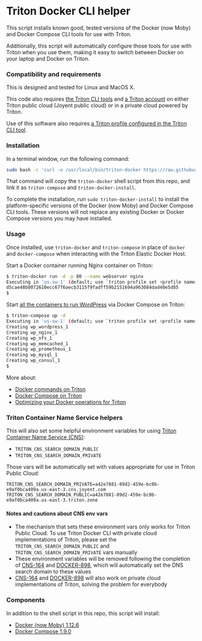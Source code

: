 # Triton Docker CLI helper

This script installs known good, tested versions of the Docker (now Moby) and Docker Compose CLI tools for use with Triton.

Additionally, this script will automatically configure those tools for use with Triton when you use them, making it easy to switch between Docker on your laptop and Docker on Triton.

### Compatibility and requirements

This is designed and tested for Linux and MacOS X.

This code also requires [the Triton CLI tools](https://docs.joyent.com/public-cloud/api-access/cloudapi) and [a Triton account](https://docs.joyent.com/public-cloud/getting-started) on either Triton public cloud (Joyent public cloud) or in a private cloud powered by Triton.

Use of this software also requires [a Triton profile configured in the Triton CLI tool](https://docs.joyent.com/public-cloud/api-access/cloudapi#configuration).

### Installation

In a terminal window, run the following command:

```bash
sudo bash -c 'curl -o /usr/local/bin/triton-docker https://raw.githubusercontent.com/joyent/triton-docker-cli/master/triton-docker && chmod +x /usr/local/bin/triton-docker && ln -Fs /usr/local/bin/triton-docker /usr/local/bin/triton-compose && ln -Fs /usr/local/bin/triton-docker /usr/local/bin/triton-docker-install'
```

That command will copy the `triton-docker` shell script from this repo, and link it as `triton-compose` and `triton-docker-install`.

To complete the installation, run `sudo triton-docker-install` to install the platform-specific versions of the Docker (now Moby) and Docker Compose CLI tools. These versions will not replace any existing Docker or Docker Compose versions you may have installed.

### Usage

Once installed, use `triton-docker` and `triton-compose` in place of `docker` and `docker-compose` when interacting with the Triton Elastic Docker Host.

Start a Docker container running Nginx container on Triton:

```bash
$ triton-docker run -d -p 80 --name webserver nginx
Executing in 'us-sw-1' (default; use `triton profile set <profile name>` to change) at 03:11:11 PM
d5cae48b0072610ecc67f6aecb3115f9fadff59b2151694a963084dad40e5d85
$
```

Start [all the containers to run WordPress](https://github.com/autopilotpattern/wordpress) via Docker Compose on Triton:

```bash
$ triton-compose up -d
Executing in 'us-sw-1' (default; use `triton profile set <profile name>` to change) at 03:15:56 PM
Creating wp_wordpress_1
Creating wp_nginx_1
Creating wp_nfs_1
Creating wp_memcached_1
Creating wp_prometheus_1
Creating wp_mysql_1
Creating wp_consul_1
$
```

More about:

- [Docker commands on Triton](https://www.joyent.com/blog/docker-commands-on-triton)
- [Docker Compose on Triton](https://www.joyent.com/blog/using-docker-compose)
- [Optimizing your Docker operations for Triton](https://www.joyent.com/blog/optimizing-docker-on-triton)

### Triton Container Name Service helpers

This will also set some helpful environment variables for using [Triton Container Name Service (CNS)](https://docs.joyent.com/public-cloud/network/cns):

- `TRITON_CNS_SEARCH_DOMAIN_PUBLIC`
- `TRITON_CNS_SEARCH_DOMAIN_PRIVATE`

Those vars will be automatically set with values appropriate for use in Triton Public Cloud:

```
TRITON_CNS_SEARCH_DOMAIN_PRIVATE=a42e7881-89d2-459e-bc0b-e9af0bca409a.us-east-3.cns.joyent.com
TRITON_CNS_SEARCH_DOMAIN_PUBLIC=a42e7881-89d2-459e-bc0b-e9af0bca409a.us-east-3.triton.zone
```

#### Notes and cautions about CNS env vars

- The mechanism that sets these environment vars only works for Triton Public Cloud. To use Triton Docker CLI with private cloud implementations of Triton, please set the `TRITON_CNS_SEARCH_DOMAIN_PUBLIC` and `TRITON_CNS_SEARCH_DOMAIN_PRIVATE` vars manually
- These environment variables will be removed following the completion of [CNS-164](https://smartos.org/bugview/CNS-164) and [DOCKER-898](https://smartos.org/bugview/DOCKER-898), which will automatically set the DNS search domain to these values
- [CNS-164](https://smartos.org/bugview/CNS-164) and [DOCKER-898](https://smartos.org/bugview/DOCKER-898) will also work on private cloud implementations of Triton, solving the problem for everybody

### Components

In addition to the shell script in this repo, this script will install:

- [Docker (now Moby) 1.12.6](https://github.com/moby/moby/releases/tag/v1.12.6)
- [Docker Compose 1.9.0](https://github.com/docker/compose/releases/tag/1.9.0)
